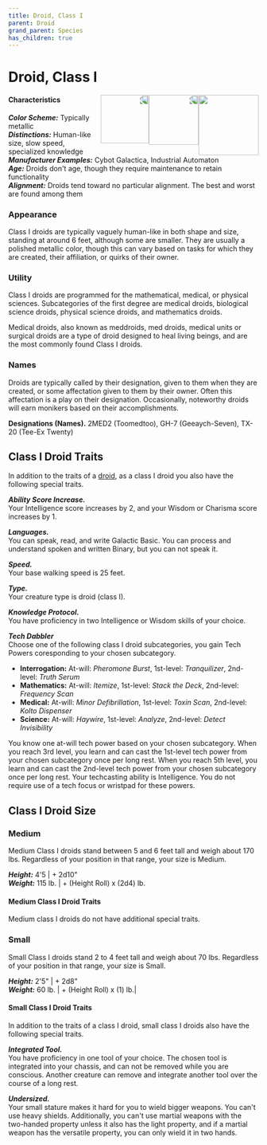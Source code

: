 ```yaml
---
title: Droid, Class I
parent: Droid
grand_parent: Species
has_children: true
---
```


# Droid, Class I

<img src='https://www.gmbinder.com/images/Zey39J2.png' style='float:right; width:121px;' />

<img src='https://www.gmbinder.com/images/UREBv14.png' style='float:right; width:100px; transform:scalex(-1)' />

<img src='https://www.gmbinder.com/images/BhiNZdX.png' style='float:right; width:97px; transform:scalex(-1)' />

#### Characteristics
***Color Scheme:*** Typically metallic <br>
***Distinctions:*** Human-like size, slow speed, specialized knowledge <br>
***Manufacturer Examples:*** Cybot Galactica, Industrial Automaton <br>
***Age:*** Droids don't age, though they require maintenance to retain functionality <br>
***Alignment:*** Droids tend toward no particular alignment. The best and worst are found among them

### Appearance
Class I droids are typically vaguely human-like in both shape and size, standing at around 6 feet, although some are smaller. They are usually a polished metallic color, though this can vary based on tasks for which they are created, their affiliation, or quirks of their owner.

### Utility
Class I droids are programmed for the mathematical, medical, or physical sciences. Subcategories of the first degree are medical droids, biological science droids, physical science droids, and mathematics droids.

Medical droids, also known as meddroids, med droids, medical units or surgical droids are a type of droid designed to heal living beings, and are the most commonly found Class I droids.

### Names
Droids are typically called by their designation, given to them when they are created, or some affectation given to them by their owner. Often this affectation is a play on their designation. Occasionally, noteworthy droids will earn monikers based on their accomplishments.

**Designations (Names).** 2MED2 (Toomedtoo), GH-7 (Geeaych-Seven), TX-20 (Tee-Ex Twenty)

## Class I Droid Traits
In addition to the traits of a [droid](https://drakeryzer.github.io/DrakeSW5E/Species/Droid/), as a class I droid you also have the following special traits.

***Ability Score Increase.*** <br>
Your Intelligence score increases by 2, and your Wisdom or Charisma score increases by 1.

***Languages.*** <br>
You can speak, read, and write Galactic Basic. You can process and understand spoken and written Binary, but you can not speak it.

***Speed.*** <br>
Your base walking speed is 25 feet.

***Type.*** <br>
Your creature type is droid (class I).

***Knowledge Protocol.*** <br>
You have proficiency in two Intelligence or Wisdom skills of your choice.

***Tech Dabbler*** <br>
Choose one of the following class I droid subcategories, you gain Tech Powers coresponding to your chosen subcategory.
- **Interrogation:** At-will: *Pheromone Burst*, 1st-level: *Tranquilizer*, 2nd-level: *Truth Serum*
- **Mathematics:** At-will: *Itemize*, 1st-level: *Stack the Deck*, 2nd-level: *Frequency Scan*
- **Medical:** At-will: *Minor Defibrillation*, 1st-level: *Toxin Scan*, 2nd-level: *Kolto Dispenser*
- **Science:** At-will: *Haywire*, 1st-level: *Analyze*, 2nd-level: *Detect Invisibility*

You know one at-will tech power based on your chosen subcategory. When you reach 3rd level, you learn and can cast the 1st-level tech power from your chosen subcategory once per long rest. When you reach 5th level, you learn and can cast the 2nd-level tech power from your chosen subcategory once per long rest. Your techcasting ability is Intelligence. You do not require use of a tech focus or wristpad for these powers.

## Class I Droid Size

### Medium <br>
Medium Class I droids stand between 5 and 6 feet tall and weigh about 170 lbs. Regardless of your position in that range, your size is Medium.

***Height:*** 4'5 | + 2d10" <br>
***Weight:*** 115 lb. | + (Height Roll) x (2d4) lb.

#### Medium Class I Droid Traits
Medium class I droids do not have additional special traits.

### Small <br>
Small Class I droids stand 2 to 4 feet tall and weigh about 70 lbs. Regardless of your position in that range, your size is Small.

***Height:*** 2'5" | + 2d8" <br>
***Weight:*** 60 lb. | + (Height Roll) x (1) lb.|

#### Small Class I Droid Traits
In addition to the traits of a class I droid, small class I droids also have the following special traits.

***Integrated Tool.*** <br>
You have proficiency in one tool of your choice. The chosen tool is integrated into your chassis, and can not be removed while you are conscious. Another creature can remove and integrate another tool over the course of a long rest.

***Undersized.*** <br>
Your small stature makes it hard for you to wield bigger weapons. You can't use heavy shields. Additionally, you can't use martial weapons with the two-handed property unless it also has the light property, and if a martial weapon has the versatile property, you can only wield it in two hands.